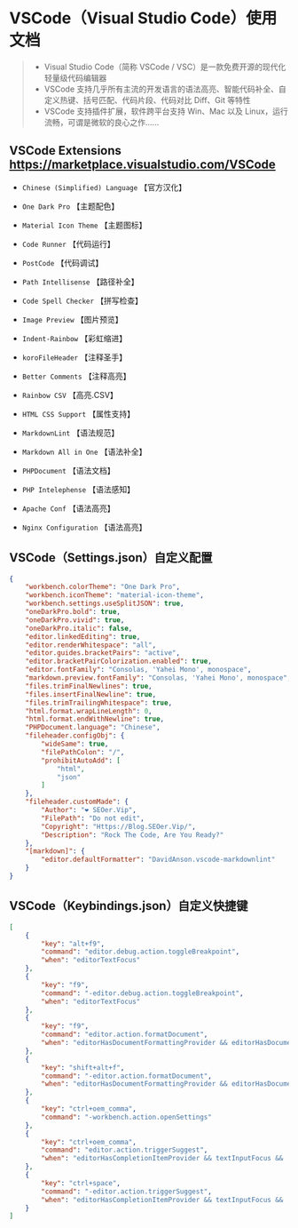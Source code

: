 <!--
 * @Author       : ❤ SEOer.Vip
 * @FilePath     : /VipSEOer/VSCode.md
 * @Copyright    : Https://Blog.SEOer.Vip/
 * @Description  : VSCode（Visual Studio Code）使用文档
-->

VSCode（Visual Studio Code）使用文档
==================================================================

> - Visual Studio Code（简称 VSCode / VSC）是一款免费开源的现代化轻量级代码编辑器
> - VSCode 支持几乎所有主流的开发语言的语法高亮、智能代码补全、自定义热键、括号匹配、代码片段、代码对比 Diff、Git 等特性
> - VSCode 支持插件扩展，软件跨平台支持 Win、Mac 以及 Linux，运行流畅，可谓是微软的良心之作……

VSCode Extensions <https://marketplace.visualstudio.com/VSCode>
------------------------------------------------------------------

- `Chinese (Simplified) Language`           【官方汉化】
- `One Dark Pro`                            【主题配色】
- `Material Icon Theme`                     【主题图标】
- `Code Runner`                             【代码运行】
- `PostCode`                                【代码调试】
- `Path Intellisense`                       【路径补全】
- `Code Spell Checker`                      【拼写检查】
- `Image Preview`                           【图片预览】
- `Indent-Rainbow`                          【彩虹缩进】
- `koroFileHeader`                          【注释圣手】
- `Better Comments`                         【注释高亮】
- `Rainbow CSV`                             【高亮.CSV】

- `HTML CSS Support`                        【属性支持】
- `MarkdownLint`                            【语法规范】
- `Markdown All in One`                     【语法补全】
- `PHPDocument`                             【语法文档】
- `PHP Intelephense`                        【语法感知】
- `Apache Conf`                             【语法高亮】
- `Nginx Configuration`                     【语法高亮】

VSCode（Settings.json）自定义配置
------------------------------------------------------------------

```json
{
    "workbench.colorTheme": "One Dark Pro",
    "workbench.iconTheme": "material-icon-theme",
    "workbench.settings.useSplitJSON": true,
    "oneDarkPro.bold": true,
    "oneDarkPro.vivid": true,
    "oneDarkPro.italic": false,
    "editor.linkedEditing": true,
    "editor.renderWhitespace": "all",
    "editor.guides.bracketPairs": "active",
    "editor.bracketPairColorization.enabled": true,
    "editor.fontFamily": "Consolas, 'Yahei Mono', monospace",
    "markdown.preview.fontFamily": "Consolas, 'Yahei Mono', monospace",
    "files.trimFinalNewlines": true,
    "files.insertFinalNewline": true,
    "files.trimTrailingWhitespace": true,
    "html.format.wrapLineLength": 0,
    "html.format.endWithNewline": true,
    "PHPDocument.language": "Chinese",
    "fileheader.configObj": {
        "wideSame": true,
        "filePathColon": "/",
        "prohibitAutoAdd": [
            "html",
            "json"
        ]
    },
    "fileheader.customMade": {
        "Author": "❤ SEOer.Vip",
        "FilePath": "Do not edit",
        "Copyright": "Https://Blog.SEOer.Vip/",
        "Description": "Rock The Code, Are You Ready?"
    },
    "[markdown]": {
        "editor.defaultFormatter": "DavidAnson.vscode-markdownlint"
    }
}
```

VSCode（Keybindings.json）自定义快捷键
------------------------------------------------------------------

```json
[
    {
        "key": "alt+f9",
        "command": "editor.debug.action.toggleBreakpoint",
        "when": "editorTextFocus"
    },
    {
        "key": "f9",
        "command": "-editor.debug.action.toggleBreakpoint",
        "when": "editorTextFocus"
    },
    {
        "key": "f9",
        "command": "editor.action.formatDocument",
        "when": "editorHasDocumentFormattingProvider && editorHasDocumentFormattingProvider && editorTextFocus && !editorReadonly && !inCompositeEditor"
    },
    {
        "key": "shift+alt+f",
        "command": "-editor.action.formatDocument",
        "when": "editorHasDocumentFormattingProvider && editorHasDocumentFormattingProvider && editorTextFocus && !editorReadonly && !inCompositeEditor"
    },
    {
        "key": "ctrl+oem_comma",
        "command": "-workbench.action.openSettings"
    },
    {
        "key": "ctrl+oem_comma",
        "command": "editor.action.triggerSuggest",
        "when": "editorHasCompletionItemProvider && textInputFocus && !editorReadonly"
    },
    {
        "key": "ctrl+space",
        "command": "-editor.action.triggerSuggest",
        "when": "editorHasCompletionItemProvider && textInputFocus && !editorReadonly"
    }
]
```
